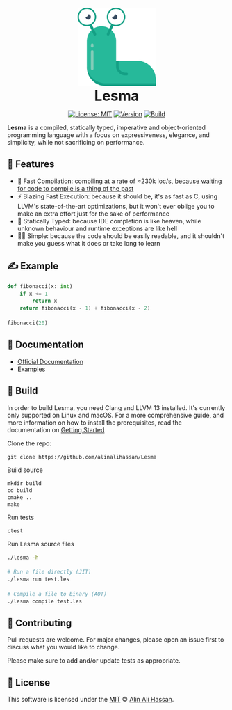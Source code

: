 <p align="center">
<img src="docs/static/img/logo.svg" height="180px" style="height: 180px" alt="Lesma Programming Language" title="Lesma Programming Language">
<br><b style="font-size: 32px;">Lesma</b>
</p>

<div align="center">

[![License: MIT](https://img.shields.io/github/license/alinalihassan/Lesma?color=brightgreen)](https://github.com/alinalihassan/Lesma/blob/main/LICENSE)
[![Version](https://img.shields.io/github/v/release/alinalihassan/Lesma?color=brightgreen)](https://github.com/alinalihassan/Lesma/releases)
[![Build](https://img.shields.io/github/workflow/status/alinalihassan/Lesma/Build)](https://github.com/alinalihassan/Lesma/actions/workflows/ci.yaml)

</div>

**Lesma** is a compiled, statically typed, imperative and object-oriented programming language with a focus on expressiveness, elegance, and simplicity, while not sacrificing on performance.

## 📝 Features
- 🚀 Fast Compilation: compiling at a rate of ≈230k loc/s, [because waiting for code to compile is a thing of the past](https://xkcd.com/303/)
- ⚡ Blazing Fast Execution: because it should be, it's as fast as C, using LLVM's state-of-the-art optimizations, but it won't ever oblige you to make an extra effort just for the sake of performance
- 🔬 Statically Typed: because IDE completion is like heaven, while unknown behaviour and runtime exceptions are like hell
- 🧑‍🎨 Simple: because the code should be easily readable, and it shouldn't make you guess what it does or take long to learn

## ✍️ Example

```python
def fibonacci(x: int)
    if x <= 1
        return x
    return fibonacci(x - 1) + fibonacci(x - 2)

fibonacci(20)
```

## 📖 Documentation

- [Official Documentation](https://lesma-lang.com/)
- [Examples](https://github.com/alinalihassan/Lesma/blob/main/tests/lesma)

## 🔧 Build

In order to build Lesma, you need Clang and LLVM 13 installed. It's currently only supported on Linux and macOS.
For a more comprehensive guide, and more information on how to install the prerequisites,
read the documentation on [Getting Started](http://localhost:3000/docs/introduction/getting-started)

Clone the repo:
```shell
git clone https://github.com/alinalihassan/Lesma
```

Build source
```shell
mkdir build
cd build
cmake ..
make
```

Run tests
```shell
ctest
```

Run Lesma source files
```bash
./lesma -h

# Run a file directly (JIT)
./lesma run test.les

# Compile a file to binary (AOT)
./lesma compile test.les
```

## 💬 Contributing
Pull requests are welcome. For major changes, please open an issue first to discuss what you would like to change.

Please make sure to add and/or update tests as appropriate.

## 📎 License
This software is licensed under the [MIT](https://github.com/alinalihassan/Lesma/blob/main/LICENSE) © [Alin Ali Hassan](https://github.com/alinalihassan).